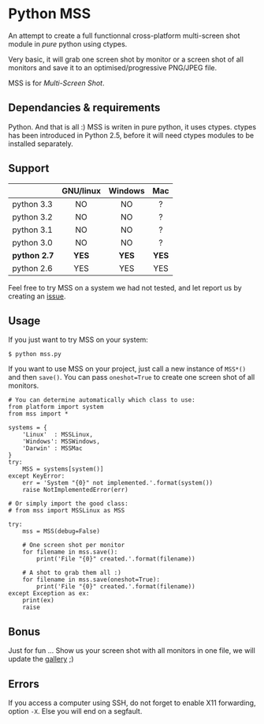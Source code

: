 Python MSS
===

An attempt to create a full functionnal cross-platform multi-screen
shot module in _pure_ python using ctypes.

Very basic, it will grab one screen shot by monitor or a screen shot
of all monitors and save it to an optimised/progressive PNG/JPEG file.

MSS is for *Multi-Screen Shot*.

Dependancies & requirements
---

Python. And that is all :)
MSS is writen in pure python, it uses ctypes.
ctypes has been introduced in Python 2.5, before it will need ctypes modules to be installed separately.

Support
---

|            | GNU/linux | Windows   | Mac       |
|------------|:---------:|:---------:|:---------:|
| python 3.3 | NO        | NO        | ?         |
| python 3.2 | NO        | NO        | ?         |
| python 3.1 | NO        | NO        | ?         |
| python 3.0 | NO        | NO        | ?         |
| **python 2.7** | **YES**       | **YES**       | **YES**       |
| python 2.6 | YES       | YES       | YES       |

Feel free to try MSS on a system we had not tested, and let report us by creating an [issue](https://github.com/BoboTiG/python-mss/issues).

Usage
---

If you just want to try MSS on your system:

    $ python mss.py


If you want to use MSS on your project, just call a new instance of `MSS*()` and then `save()`.
You can pass `oneshot=True` to create one screen shot of all monitors.

    # You can determine automatically which class to use:
    from platform import system
    from mss import *

    systems = {
        'Linux'  : MSSLinux,
        'Windows': MSSWindows,
        'Darwin' : MSSMac
    }
    try:
        MSS = systems[system()]
    except KeyError:
        err = 'System "{0}" not implemented.'.format(system())
        raise NotImplementedError(err)

    # Or simply import the good class:
    # from mss import MSSLinux as MSS

    try:
        mss = MSS(debug=False)

        # One screen shot per monitor
        for filename in mss.save():
            print('File "{0}" created.'.format(filename))

        # A shot to grab them all :)
        for filename in mss.save(oneshot=True):
            print('File "{0}" created.'.format(filename))
    except Exception as ex:
        print(ex)
        raise

Bonus
---

Just for fun ...
Show us your screen shot with all monitors in one file, we will update the [gallery](https://tiger-222.fr/tout/python-mss/galerie/) ;)


Errors
---

If you access a computer using SSH, do not forget to enable X11 forwarding, option `-X`. Else you will end on a segfault.
